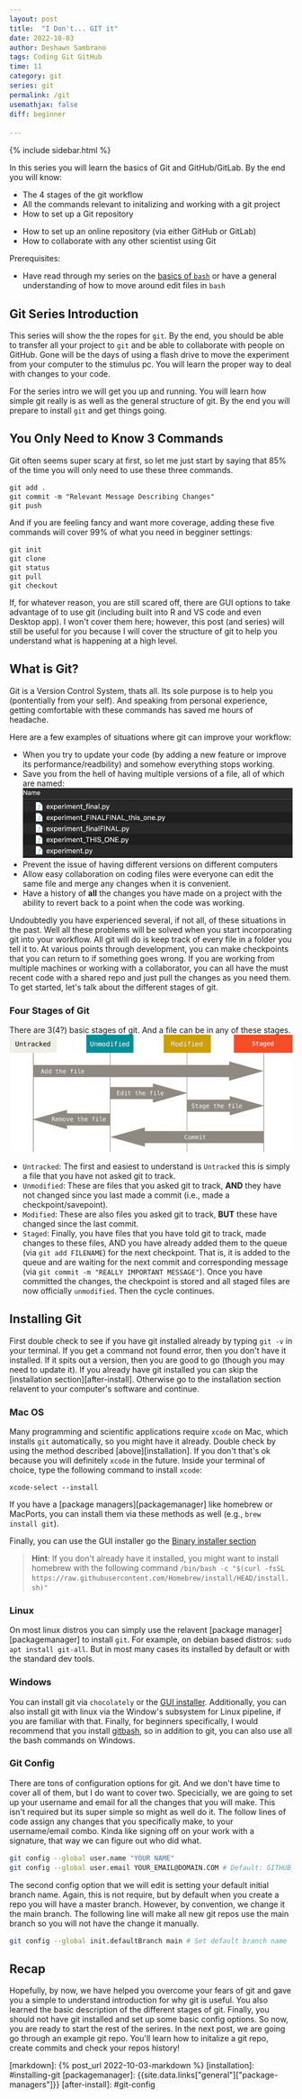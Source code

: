 ```yaml
---
layout: post
title:  "I Don't... GIT it"
date: 2022-10-03
author: Deshawn Sambrano
tags: Coding Git GitHub
time: 11
category: git
series: git
permalink: /git
usemathjax: false
diff: beginner

---
```


{% include sidebar.html %}

<section class="takeaways series">

In this series you will learn the basics of Git and GitHub/GitLab.
By the end you will know:

- The 4 stages of the git workflow
- All the commands relevant to initalizing and working with a git project
- How to set up a Git repository
<!--- Managing software versions with Branches-->
- How to set up an online repository (via either GitHub or GitLab)
- How to collaborate with any other scientist using Git

Prerequisites:

- Have read through my series on the [basics of `bash`][cli] or have a general understanding of how to move around edit files in `bash`
<!--- Know to to move around in the terminal or have read through my series on [Command Line (Bash/zsh)][cli]-->

</section>

## Git Series Introduction

This series will show the the ropes for `git`.
By the end, you should be able to transfer all your project to `git` and be able to collaborate with people on GitHub.
Gone will be the days of using a flash drive to move the experiment from your computer to the stimulus pc.
You will learn the proper way to deal with changes to your code.

For the series intro we will get you up and running.
You will learn how simple git really is as well as the general structure of git.
By the end you will prepare to install `git` and get things going.

## You Only Need to Know 3 Commands

<!-- excerpt-start -->

Git often seems super scary at first, so let me just start by saying that 85% of the time you will only need to use these three commands.


```
git add .
git commit -m "Relevant Message Describing Changes"
git push
```
<!-- excerpt-end -->

And if you are feeling fancy and want more coverage, adding these five commands will cover 99% of what you need in begginer settings:

```
git init
git clone
git status
git pull
git checkout
```

If, for whatever reason, you are still scared off, there are GUI options to take advantage of to use git (including built into R and VS code and even Desktop app).
I won't cover them here; however, this post (and series) will still be useful for you because I will cover the structure of git to help you understand what is happening at a high level.

## What is Git?

Git is a Version Control System, thats all. Its sole purpose is to help you (pontentially from your self).
And speaking from personal experience, getting comfortable with these commands has saved me hours of headache.

Here are a few examples of situations where git can improve your workflow:
- When you try to update your code (by adding a new feature or improve its performance/readbility) and somehow everything stops working.
- Save you from the hell of having multiple versions of a file, all of which are named: ![Which File](/assets/imgs/which_one.png)
- Prevent the issue of having different versions on different computers
- Allow easy collaboration on coding files were everyone can edit the same file and merge any changes when it is convenient.
- Have a history of **all** the changes you have made on a project with the ability to revert back to a point when the code was working.

Undoubtedly you have experienced several, if not all, of these situations in the past.
Well all these problems will be solved when you start incorporating git into your workflow.
All git will do is keep track of every file in a folder you tell it to.
At various points through development, you can make checkpoints that you can return to if something goes wrong.
If you are working from multiple machines or working with a collaborator, you can all have the must recent code with a shared repo and just  pull the changes as you need them.
To get started, let's talk about the different stages of git.


<!-- ### Story Time

One time I had a very large project (totally several thousand lines of code all together across maybe 10 or so files).
The project was fully functional but is was not very fast (in fact it was quite slow) and it wasn't documented very well.
As a result, I decided to fix both problems.
I started working on improving both issues and after a couple days I noticed that the code broke.
But I had no idea how or why it stopped working.
Now if I wasn't using git, I would have been screwed. But luckily, all I had to do was revert back to the previously working commit and I had a fully working version.  -->


### Four Stages of Git

There are 3(4?) basic stages of git. And a file can be in any of these stages.
![Stages of Git](/assets/imgs/git_stages.png)

- `Untracked`: The first and easiest to understand is `Untracked` this is simply a file that you have not asked git to track. <!--This can be because is not in the directory/folder git is tracking ***OR*** a file you have specifically told git to ignore/not track any changes for it.-->
- `Unmodified`: These are files that you asked git to track, **AND** they have not changed since you last made a commit (i.e., made a checkpoint/savepoint).
- `Modified`: These are also files you asked git to track, **BUT** these have changed since the last commit.
- `Staged`: Finally, you have files that you have told git to track, made changes to these files, AND you have already added them to the queue (via `git add FILENAME`) for the next checkpoint. That is, it is added to the queue and are waiting for the next commit and corresponding message (via `git commit -m "REALLY IMPORTANT MESSAGE"`). Once you have committed the changes, the checkpoint is stored and all staged files are now officially `unmodified`. Then the cycle continues.


## Installing Git

<!-- excerpt-start -->
First double check to see if you have git installed already by typing `git -v` in your terminal.
If you get a command not found error, then you don't have it installed.
If it spits out a version, then you are good to go (though you may need to update it). If you already have git installed you can skip the [installation section][after-install]. Otherwise go to the installation section relavent to your computer's software and continue.

<!-- excerpt-end -->

### Mac OS

Many programming and scientific applications require `xcode` on Mac, which installs `git` automatically, so you might have it already.
Double check by using the method described [above][installation].
If you don't that's ok because you will definitely  `xcode` in the future.
Inside your terminal of choice, type the following command to install `xcode`:

```
xcode-select --install
```

If you have a [package managers][packagemanager] like homebrew or MacPorts, you can install them via these methods as well (e.g., `brew install git`).

Finally, you can use the GUI installer go the [Binary installer section](https://git-scm.com/download/mac)

>**Hint**: If you don't already have it installed, you might want to install homebrew with the following command `/bin/bash -c "$(curl -fsSL https://raw.githubusercontent.com/Homebrew/install/HEAD/install.sh)"`

### Linux
On most linux distros you can simply use the relavent [package manager][packagemanager] to install `git`.
For example, on debian based distros: `sudo apt install git-all`.
But in most many cases its installed by default or with the standard dev tools.

### Windows

You can install git via `chocolately` or the [GUI installer](https://git-scm.com/download/win).
Additionally, you can also install git with linux via the Window's subsystem for Linux pipeline, if you are familiar with that.
Finally, for beginners specifically, I would recommend that you install [gitbash](https://gitforwindows.org/), so in addition to git, you can also use all the bash commands on Windows.

### Git Config

There are tons of configuration options for git.
And we don't have time to cover all of them, but I do want to cover two.
Specicially, we are going to set up your username and email for all the changes that you will make.
This isn't required but its super simple so might as well do it.
The follow lines of code assign any changes that you specifically make, to your username/email combo.
Kinda like signing off on your work with a signature, that way we can figure out who did what.

```bash
git config --global user.name "YOUR NAME"
git config --global user.email YOUR_EMAIL@DOMAIN.COM # Default: GITHUB_USERNAME@users.noreply.github.com
```

The second config option that we will edit is setting your default initial branch name.
Again, this is not require, but by default when you create a repo you will have a master branch.
However, by convention, we change it the main branch.
The following line will make all new git repos use the main branch so you will not have the change it manually.

```bash
git config --global init.defaultBranch main # Set default branch name
```


## Recap

Hopefully, by now, we have helped you overcome your fears of git and gave you a simple to understand introduction for why git is useful.
You also learned the basic description of the different stages of git.
Finally, you should not have git installed and set up some basic config options.
So now, you are ready to start the rest of the serires.
In the next post, we are going go through an example git repo.
You'll learn how to initalize a git repo, create commits and check your repos history!


<!-- ## Homework
Something about setting up a repo and
-->



<!--REFERENCES-->

<!--INTERNAL-->
[cli]: {{site.data.links["series"]["bash-basics"]}}
[path]: {{site.data.links["bash"]["bash-path"]}}
[markdown]: {% post_url 2022-10-03-markdown %}
[installation]: #installing-git
[packagemanager]: {{site.data.links["general"]["package-managers"]}}
[after-install]: #git-config
